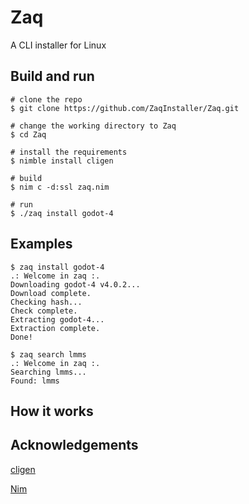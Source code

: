 # Zaq
A CLI installer for Linux

## Build and run

```console
# clone the repo
$ git clone https://github.com/ZaqInstaller/Zaq.git

# change the working directory to Zaq
$ cd Zaq

# install the requirements
$ nimble install cligen

# build
$ nim c -d:ssl zaq.nim

# run
$ ./zaq install godot-4
```

## Examples

```console
$ zaq install godot-4
.: Welcome in zaq :.
Downloading godot-4 v4.0.2...
Download complete.
Checking hash...
Check complete.
Extracting godot-4...
Extraction complete.
Done!

$ zaq search lmms
.: Welcome in zaq :.
Searching lmms...
Found: lmms
```

## How it works


## Acknowledgements
[cligen](https://github.com/c-blake/cligen)

[Nim](https://github.com/nim-lang/Nim)
